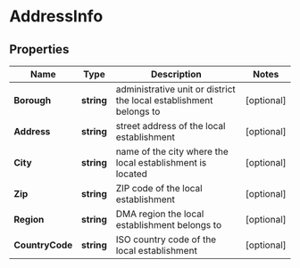 # AddressInfo


## Properties

| Name | Type | Description | Notes |
|------------ | ------------- | ------------- | -------------|
**Borough** | **string** | administrative unit or district the local establishment belongs to |[optional]|
**Address** | **string** | street address of the local establishment |[optional]|
**City** | **string** | name of the city where the local establishment is located |[optional]|
**Zip** | **string** | ZIP code of the local establishment |[optional]|
**Region** | **string** | DMA region the local establishment belongs to |[optional]|
**CountryCode** | **string** | ISO country code of the local establishment |[optional]|